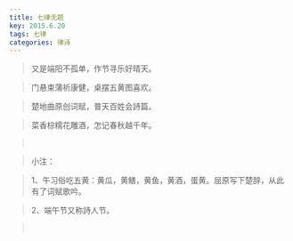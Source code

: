 ```yaml
---
title: 七律无题
key: 2015.6.20
tags: 七律
categories: 律诗
---
```


<blockquote class="blockquote-center">又是端阳不孤单，作节寻乐好晴天。
</blockquote>
<blockquote class="blockquote-center">门悬束蒲祈康健，桌摆五黄图喜欢。
</blockquote>
<blockquote class="blockquote-center">楚地曲原创词赋，普天百姓会詩篇。
</blockquote>
<blockquote class="blockquote-center">菜香棕糯花雕酒，怎记春秋越千年。
</blockquote>
<blockquote class="blockquote-center"></br>
</blockquote>
<blockquote class="blockquote-center">小注：
</blockquote>
<blockquote class="blockquote-center">1、午习俗吃五黄：黄瓜，黄鳝，黄鱼，黄酒，蛋黄。屈原写下楚辞，从此有了词赋歌吟。
</blockquote>
<blockquote class="blockquote-center">2、端午节又称詩人节。
</blockquote>
<blockquote class="blockquote-center"></br>
</blockquote>
